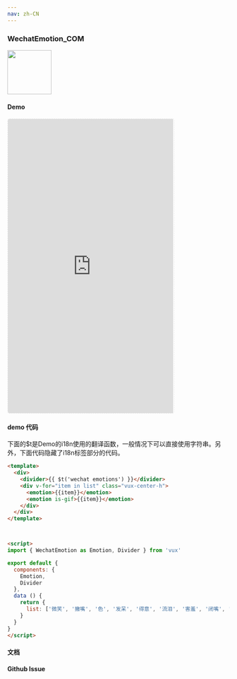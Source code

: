 ```yaml
---
nav: zh-CN
---
```



### WechatEmotion_COM

<img width="100" src="http://qr.topscan.com/api.php?text=http%3A%2F%2Fvux.li%2Fdemos%2Fv2%2F%23%2Fcomponent%2Fwechat-emotion"/>

#### Demo

 <div style="width:377px;height:667px;display:inline-block;border:1px dashed #ececec;border-radius:5px;overflow:hidden;">
   <iframe src="http://vux.li/demos/v2/#/component/wechat-emotion" width="375" height="667" border="0" frameborder="0"></iframe>
 </div>

#### demo 代码

<p class="tip">下面的$t是Demo的i18n使用的翻译函数，一般情况下可以直接使用字符串。另外，下面代码隐藏了i18n标签部分的代码。</p>

``` html
<template>
  <div>
    <divider>{{ $t('wechat emotions') }}</divider>
    <div v-for="item in list" class="vux-center-h">
      <emotion>{{item}}</emotion>
      <emotion is-gif>{{item}}</emotion>
    </div>
  </div>
</template>



<script>
import { WechatEmotion as Emotion, Divider } from 'vux'

export default {
  components: {
    Emotion,
    Divider
  },
  data () {
    return {
      list: ['微笑', '撇嘴', '色', '发呆', '得意', '流泪', '害羞', '闭嘴', '睡', '大哭', '尴尬', '发怒', '调皮', '呲牙', '惊讶', '难过', '酷', '冷汗', '抓狂', '吐', '偷笑', '可爱', '白眼', '傲慢', '饥饿', '困', '惊恐', '流汗', '憨笑', '大兵', '奋斗', '咒骂', '疑问', '嘘', '晕', '折磨', '衰', '骷髅', '敲打', '再见', '擦汗', '抠鼻', '鼓掌', '糗大了', '坏笑', '左哼哼', '右哼哼', '哈欠', '鄙视', '委屈', '快哭了', '阴险', '亲亲', '吓', '可怜', '菜刀', '西瓜', '啤酒', '篮球', '乒乓', '咖啡', '饭', '猪头', '玫瑰', '凋谢', '示爱', '爱心', '心碎', '蛋糕', '闪电', '炸弹', '刀', '足球', '瓢虫', '便便', '月亮', '太阳', '礼物', '拥抱', '强', '弱', '握手', '胜利', '抱拳', '勾引', '拳头', '差劲', '爱你', 'NO', 'OK', '爱情', '飞吻', '跳跳', '发抖', '怄火', '转圈', '磕头', '回头', '跳绳', '挥手', '激动', '街舞', '献吻', '左太极', '右太极']
    }
  }
}
</script>

```
#### 文档

#### Github Issue